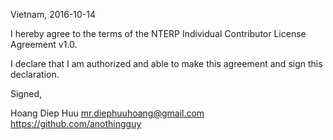 Vietnam, 2016-10-14

I hereby agree to the terms of the NTERP Individual Contributor License
Agreement v1.0.

I declare that I am authorized and able to make this agreement and sign this
declaration.

Signed,

Hoang Diep Huu mr.diephuuhoang@gmail.com https://github.com/anothingguy
